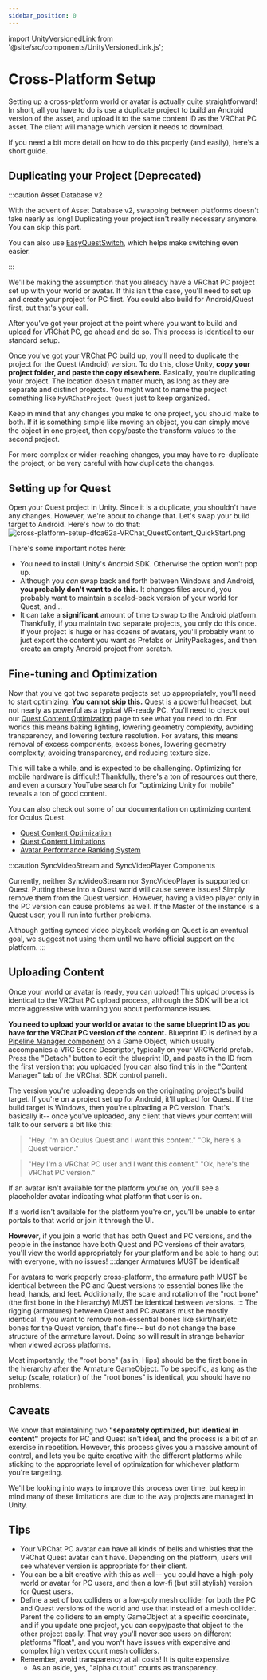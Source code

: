```yaml
---
sidebar_position: 0
---
```

import UnityVersionedLink from '@site/src/components/UnityVersionedLink.js';

# Cross-Platform Setup

Setting up a cross-platform world or avatar is actually quite straightforward! In short, all you have to do is use a duplicate project to build an Android version of the asset, and upload it to the same content ID as the VRChat PC asset. The client will manage which version it needs to download. 

If you need a bit more detail on how to do this properly (and easily), here's a short guide.
## Duplicating your Project (Deprecated)

:::caution Asset Database v2

With the advent of Asset Database v2, swapping between platforms doesn't take nearly as long! Duplicating your project isn't really necessary anymore. You can skip this part.

You can also use [EasyQuestSwitch](https://github.com/JordoVR/EasyQuestSwitch), which helps make switching even easier.

:::

We'll be making the assumption that you already have a VRChat PC project set up with your world or avatar. If this isn't the case, you'll need to set up and create your project for PC first. You could also build for Android/Quest first, but that's your call.

After you've got your project at the point where you want to build and upload for VRChat PC, go ahead and do so. This process is identical to our standard setup.

Once you've got your VRChat PC build up, you'll need to duplicate the project for the Quest (Android) version. To do this, close Unity, **copy your project folder, and paste the copy elsewhere.** Basically, you're duplicating your project. The location doesn't matter much, as long as they are separate and distinct projects. You might want to name the project something like `MyVRChatProject-Quest` just to keep organized.

Keep in mind that any changes you make to one project, you should make to both. If it is something simple like moving an object, you can simply move the object in one project, then copy/paste the transform values to the second project.

For more complex or wider-reaching changes, you may have to re-duplicate the project, or be very careful with how duplicate the changes.
## Setting up for Quest
Open your Quest project in Unity. Since it is a duplicate, you shouldn't have any changes. However, we're about to change that. Let's swap your build target to Android. Here's how to do that:
![cross-platform-setup-dfca62a-VRChat_QuestContent_QuickStart.png](/img/cross-platform-setup-dfca62a-VRChat_QuestContent_QuickStart.png)

There's some important notes here:
- You need to install <UnityVersionedLink versionKey="minor" url="https://docs.unity3d.com/<VERSION>/Documentation/Manual/android-sdksetup.html">Unity's Android SDK</UnityVersionedLink>. Otherwise the option won't pop up.
- Although you *can* swap back and forth between Windows and Android, **you probably don't want to do this.** It changes files around, you probably want to maintain a scaled-back version of your world for Quest, and...
- It can take a **significant** amount of time to swap to the Android platform. Thankfully, if you maintain two separate projects, you only do this once. If your project is huge or has dozens of avatars, you'll probably want to just export the content you want as Prefabs or UnityPackages, and then create an empty Android project from scratch.

## Fine-tuning and Optimization
Now that you've got two separate projects set up appropriately, you'll need to start optimizing. **You cannot skip this.** Quest is a powerful headset, but not nearly as powerful as a typical VR-ready PC. You'll need to check out our [Quest Content Optimization](/platforms/android/quest-content-optimization) page to see what you need to do. For worlds this means baking lighting, lowering geometry complexity, avoiding transparency, and lowering texture resolution. For avatars, this means removal of excess components, excess bones, lowering geometry complexity, avoiding transparency, and reducing texture size.

This will take a while, and is expected to be challenging. Optimizing for mobile hardware is difficult! Thankfully, there's a ton of resources out there, and even a cursory YouTube search for "optimizing Unity for mobile" reveals a ton of good content.

You can also check out some of our documentation on optimizing content for Oculus Quest.
 - [Quest Content Optimization](/platforms/android/quest-content-optimization) 
 - [Quest Content Limitations](/platforms/android/quest-content-limitations) 
 - [Avatar Performance Ranking System](/avatars/avatar-performance-ranking-system) 

:::caution SyncVideoStream and SyncVideoPlayer Components

Currently, neither SyncVideoStream nor SyncVideoPlayer is supported on Quest. Putting these into a Quest world will cause severe issues! Simply remove them from the Quest version. However,  having a video player only in the PC version can cause problems as well. If the Master of the instance is a Quest user, you'll run into further problems.

Although getting synced video playback working on Quest is an eventual goal, we suggest not using them until we have official support on the platform.
:::

## Uploading Content
Once your world or avatar is ready, you can upload! This upload process is identical to the VRChat PC upload process, although the SDK will be a lot more aggressive with warning you about performance issues.

**You need to upload your world or avatar to the same blueprint ID as you have for the VRChat PC version of the content.** Blueprint ID is defined by a [Pipeline Manager component](/sdk/vrcpipelinemanager) on a Game Object, which usually accompanies a VRC Scene Descriptor, typically on your VRCWorld prefab. Press the "Detach" button to edit the blueprint ID, and paste in the ID from the first version that you uploaded (you can also find this in the "Content Manager" tab of the VRChat SDK control panel).

The version you're uploading depends on the originating project's build target. If you're on a project set up for Android, it'll upload for Quest. If the build target is Windows, then you're uploading a PC version. That's basically it-- once you've uploaded, any client that views your content will talk to our servers a bit like this:

>"Hey, I'm an Oculus Quest and I want this content."
>"Ok, here's a Quest version."

>"Hey I'm a VRChat PC user and I want this content."
>"Ok, here's the VRChat PC version."

If an avatar isn't available for the platform you're on, you'll see a placeholder avatar indicating what platform that user is on.

If a world isn't available for the platform you're on, you'll be unable to enter portals to that world or join it through the UI.

**However**, if you join a world that has both Quest and PC versions, and the people in the instance have both Quest and PC versions of their avatars, you'll view the world appropriately for your platform and be able to hang out with everyone, with no issues!
:::danger Armatures MUST be identical!

For avatars to work properly cross-platform, the armature path MUST be identical between the PC and Quest versions to essential bones like the head, hands, and feet. Additionally, the scale and rotation of the "root bone" (the first bone in the hierarchy) MUST be identical between versions.
:::
The rigging (armatures) between Quest and PC avatars must be mostly identical. If you want to remove non-essential bones like skirt/hair/etc bones for the Quest version, that's fine-- but do not change the base structure of the armature layout. Doing so will result in strange behavior when viewed across platforms.

Most importantly, the "root bone" (as in, Hips) should be the first bone in the hierarchy after the Armature GameObject. To be specific, as long as the setup (scale, rotation) of the "root bones" is identical, you should have no problems.
## Caveats
We know that maintaining two **"separately optimized, but identical in content"** projects for PC and Quest isn't ideal, and the process is a bit of an exercise in repetition. However, this process gives you a massive amount of control, and lets you be quite creative with the different platforms while sticking to the appropriate level of optimization for whichever platform you're targeting.

We'll be looking into ways to improve this process over time, but keep in mind many of these limitations are due to the way projects are managed in Unity.
## Tips
- Your VRChat PC avatar can have all kinds of bells and whistles that the VRChat Quest avatar can't have. Depending on the platform, users will see whatever version is appropriate for their client.
- You can be a bit creative with this as well-- you could have a high-poly world or avatar for PC users, and then a low-fi (but still stylish) version for Quest users.
- Define a set of box colliders or a low-poly mesh collider for both the PC and Quest versions of the world and use that instead of a mesh collider. Parent the colliders to an empty GameObject at a specific coordinate, and if you update one project, you can copy/paste that object to the other project easily. That way you'll never see users on different platforms "float", and you won't have issues with expensive and complex high vertex count mesh colliders.
- Remember, avoid transparency at all costs! It is quite expensive. 
  - As an aside, yes, "alpha cutout" counts as transparency.